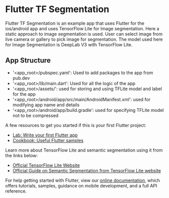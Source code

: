 # Flutter TF Segmentation

Flutter TF Segmentation is an example app that uses Flutter for the ios/android app and uses TensorFlow Lite for Image segmentation.
Here a static approach to image segmentation is used. User can select image from live camera or gallery to pick image for segmentation.
The model used here for Image Segmentation is DeepLab V3 with TensorFlow Lite.

## App Structure

- '<app_root>/pubspec.yaml': Used to add packages to the app from pub.dev
- '<app_root>/lib/main.dart': Used for all the logic of the app
- '<app_root>/assets/': used for storing and using TFLite model and label for the app
- '<app_root>/android/app/src/main/AndroidManifest.xml': used for modifying app name and details
- '<app_root>/android/app/build.gradle': used for specifying TFLite model not to be compressed

A few resources to get you started if this is your first Flutter project:

- [Lab: Write your first Flutter app](https://flutter.dev/docs/get-started/codelab)
- [Cookbook: Useful Flutter samples](https://flutter.dev/docs/cookbook)

Learn more about TensorFlow Lite and semantic segmentation using it from the links below:
- [Official TensorFlow Lite Website](https://tensorflow.org/lite)
- [Official Guide on Semantic Segmentation from TensorFlow Lite website](https://www.tensorflow.org/lite/models/segmentation/overview)

For help getting started with Flutter, view our
[online documentation](https://flutter.dev/docs), which offers tutorials,
samples, guidance on mobile development, and a full API reference.
